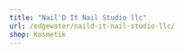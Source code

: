 ```yaml
---
title: "Nail'D It Nail Studio llc"
url: /edgewater/naild-it-nail-studio-llc/
shop: Kosmetik
---
```


